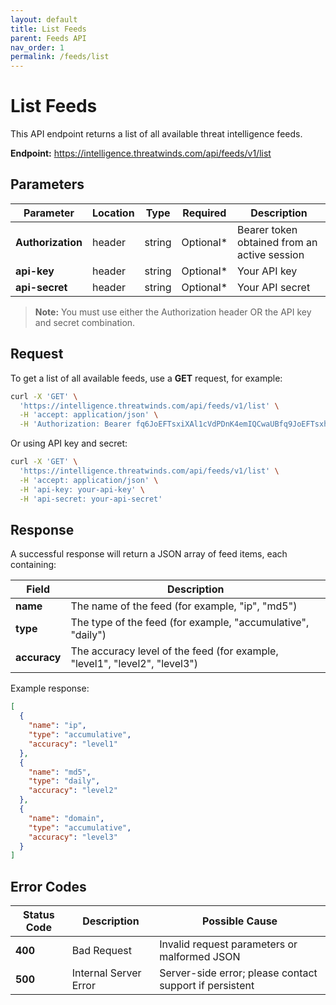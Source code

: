 ```yaml
---
layout: default
title: List Feeds
parent: Feeds API
nav_order: 1
permalink: /feeds/list
---
```


# List Feeds

This API endpoint returns a list of all available threat intelligence feeds.

**Endpoint:** https://intelligence.threatwinds.com/api/feeds/v1/list

## Parameters

| Parameter         | Location | Type   | Required  | Description                                                        |
|-------------------|----------|--------|-----------|-------------------------------------------------------------------|
| **Authorization** | header   | string | Optional* | Bearer token obtained from an active session                       |
| **api-key**       | header   | string | Optional* | Your API key                                                       |
| **api-secret**    | header   | string | Optional* | Your API secret                                                    |

> **Note:** You must use either the Authorization header OR the API key and secret combination.

## Request

To get a list of all available feeds, use a **GET** request, for example:

```bash
curl -X 'GET' \
  'https://intelligence.threatwinds.com/api/feeds/v1/list' \
  -H 'accept: application/json' \
  -H 'Authorization: Bearer fq6JoEFTsxiXAl1cVdPDnK4emIQCwaUBfq9JoEFTsxhXAl1cVxPDnK4emIQCwaUB'
```

Or using API key and secret:

```bash
curl -X 'GET' \
  'https://intelligence.threatwinds.com/api/feeds/v1/list' \
  -H 'accept: application/json' \
  -H 'api-key: your-api-key' \
  -H 'api-secret: your-api-secret'
```

## Response

A successful response will return a JSON array of feed items, each containing:

| Field        | Description                                                                |
|--------------|----------------------------------------------------------------------------|
| **name**     | The name of the feed (for example, "ip", "md5")                            |
| **type**     | The type of the feed (for example, "accumulative", "daily")                |
| **accuracy** | The accuracy level of the feed (for example, "level1", "level2", "level3") |

Example response:

```json
[
  {
    "name": "ip",
    "type": "accumulative",
    "accuracy": "level1"
  },
  {
    "name": "md5",
    "type": "daily",
    "accuracy": "level2"
  },
  {
    "name": "domain",
    "type": "accumulative",
    "accuracy": "level3"
  }
]
```

## Error Codes

| Status Code | Description           | Possible Cause                                          |
|-------------|-----------------------|---------------------------------------------------------|
| **400**     | Bad Request           | Invalid request parameters or malformed JSON            |
| **500**     | Internal Server Error | Server-side error; please contact support if persistent |
